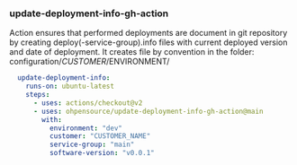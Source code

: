 ### update-deployment-info-gh-action

Action ensures that performed deployments are document in git repository by creating deploy(-service-group).info files with current deployed version and date of deployment.
It creates file by convention in the folder: configuration/$CUSTOMER/$ENVIRONMENT/

```yaml
  update-deployment-info:
    runs-on: ubuntu-latest
    steps:
      - uses: actions/checkout@v2
      - uses: ohpensource/update-deployment-info-gh-action@main
        with:          
          environment: "dev"
          customer: "CUSTOMER_NAME"
          service-group: "main"
          software-version: "v0.0.1"
```
